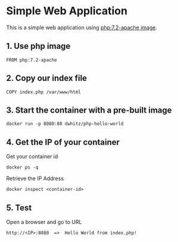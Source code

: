 # Simple Web Application

This is a simple web application using [php:7.2-apache image](https://github.com/docker-library/php/blob/03574f961844ad2a56d4c2c5304ffb30d3bfdc2b/7.2/buster/apache/Dockerfile).  

## 1. Use php image
  
    FROM php:7.2-apache
   
## 2. Copy our index file

    COPY index.php /var/www/html

## 3. Start the container with a pre-built image

    docker run -p 8080:80 dwhitz/php-hello-world

## 4. Get the IP of your container

Get your container id
    
    docker ps -q

Retrieve the IP Address 

    docker inspect <container-id>

## 5. Test

Open a browser and go to URL

    http://<IP>:8080  =>  Hello World from index.php!
